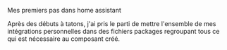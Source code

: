 Mes premiers pas dans home assistant<br>

Après des débuts à tatons, j'ai pris le parti de mettre l'ensemble de mes intégrations personnelles dans des fichiers packages regroupant tous ce qui est nécessaire au composant créé.
